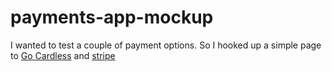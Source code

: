 # payments-app-mockup

I wanted to test a couple of payment options. So I hooked up a simple page to [Go Cardless](https://gocardless.com/) and [stripe](https://stripe.com/gb)